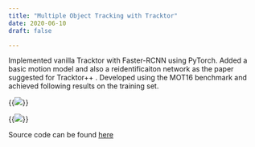 ```yaml
---
title: "Multiple Object Tracking with Tracktor"
date: 2020-06-10
draft: false

---
```


Implemented vanilla Tracktor with Faster-RCNN using PyTorch. Added a basic motion model and also a reidentificaiton network as the paper suggested for Tracktor++ .  Developed using the MOT16 benchmark and achieved following results on the training set.

{{<image  frame= "true" src= "img/mot.jpg"  caption="My results">}}

{{<image  frame= "true" src= "img/tracktor.jpg"  caption= "State of the art Tracktor++ results">}}



Source code can be found [here][1]



[1]:  https://github.com/keremyldrr/Multiple-Object-Tracking-with-Tracktor
